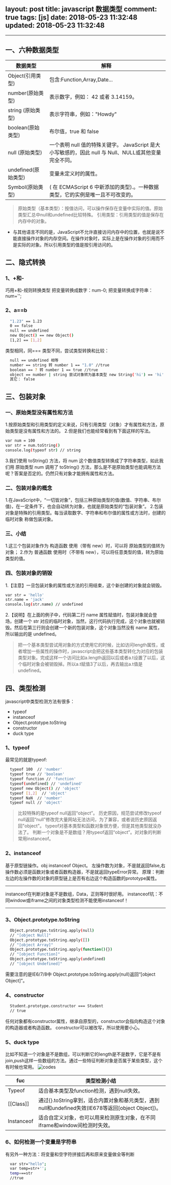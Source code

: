 layout: post
title: javascript 数据类型
comment: true
tags: [js]
date: 2018-05-23 11:32:48
updated: 2018-05-23 11:32:48
---

------
<!-- more -->
## 一、六种数据类型
数据类型|解释
-|-
Object(引用类型)|包含:Function,Array,Date...
number(原始类型)|表示数字，例如： 42 或者 3.14159。
string (原始类型)|表示字符串，例如："Howdy"
boolean(原始类型)|布尔值，true 和 false
null (原始类型)|一个表明 null 值的特殊关键字。 JavaScript 是大小写敏感的，因此 null 与 Null、NULL或其他变量完全不同。
undefined(原始类型)| 变量未定义时的属性。
Symbol(原始类型)|( 在 ECMAScript 6 中新添加的类型).。一种数据类型，它的实例是唯一且不可改变的。

> 原始类型（基本类型）：按值访问，可以操作保存在变量中实际的值。原始类型汇总中null和undefined比较特殊。
> 引用类型：引用类型的值是保存在内存中的对象。
* 与其他语言不同的是，JavaScript不允许直接访问内存中的位置，也就是说不能直接操作对象的内存空间。在操作对象时，实际上是在操作对象的引用而不是实际的对象。所以引用类型的值是按引用访问的。

## 二、隐式转换
### 1、+和-
巧用+和-规则转换类型
把变量转换成数字：num-0;
把变量转换成字符串：num+'';
### 2、a==b
```bash
  "1.23" == 1.23
  0 == false
  null == undefined
  new Object() == new Object()
  [1,2] == [1,2]
```
类型相同，同===
类型不同，尝试类型转换和比较：
```bash
  null == undefined 相等
  number == string 转 number 1 == "1.0" //true
  boolean == ? 转 number 1 == true //true
  object == number | string 尝试对象转为基本类型 new String('hi') == 'hi' // true
  其它： false
```
## 三、包装对象
### 一、原始类型没有属性和方法
1.按原始类型和引用类型的定义来说，只有引用类型（对象）才有属性和方法，原始类型是没有属性和方法的。
2.但是我们也能经常看到有下面这样的写法。
```bash
var num = 100
var str = num.toString()
console.log(typeof str) // string
```
3.我们使用 toString() 方法，将 num 这个数值类型转换成了字符串类型，如此我们用 原始类型 num 调用了 toString() 方法，那么是不是原始类型也能调用方法呢？答案是否定的。仍然只有对象才能拥有属性和方法。

### 二、包装对象的概念
1.在JavaScript中，“一切皆对象”，包括三种原始类型的值(数值、字符串、布尔值)，在一定条件下，也会自动转为对象，也就是原始类型的“包装对象”。
2.包装对象是特殊的引用类型。每当读取数字、字符串和布尔值的属性或方法时，创建的 临时对象 称做包装对象。

### 三、小结
1.这三个包装对象作为 构造函数 使用（带有 new）时，可以将 原始类型的值转为对象；
2.作为 普通函数 使用时（不带有 new），可以将任意类型的值，转为原始类型的值。

### 四、包装对象的销毁
1.【注意】一旦包装对象的属性或方法的引用结束，这个新创建的对象就会销毁。
```bash
var str = 'hello'
str.name = 'jack'
console.log(str.name) // undefined
```
2.【说明】在上面的例子中，代码第二行 name 属性赋值时，包装对象就会登场，创建一个 str 对应的临时对象，当然，这行代码执行完成，这个对象也就被销毁。然后在第三行则会创建一个新的包装对象，这个对象当然没有 name 属性，所以输出的是 undefined。

> 把一个基本类型尝试用对象的方式使用它的时候，比如访问length属性，或者增加一些属性的操作时，javascript会把这些基本类型转化为对应的包装类型对象。完成这样一个访问比如a.length返回以后或者a.t设置了以后，这个临时对象会被销毁掉。所以a.t赋值3了以后，再去输出a.t值是undefined。

## 四、类型检测
javascript中类型检测方法有很多：
- typeof
- instanceof
- Object.prototype.toString
- constructor
- duck type

### 1、typeof
最常见的就是typeof:
```bash
  typeof 100  // 'number'
  typeof true // 'boolean'
  typeof function // 'function'
  typeof(undefined) // 'undefined'
  typeof new Object() // 'object'
  typeof [1,2]  // 'object'
  typeof NaN  // 'number'
  typeof null // 'object'
```
> 比较特殊的是typeof null返回“object”。
历史原因，规范尝试修改typeof null返回“null”修改完大量网站无法访问，为了兼容，或者说历史原因返回"object"。
typeof对基本类型和函数对象很方便，但是其他类型就没办法了。
判断一个对象是不是数组？用typeof返回“object”。对对象的判断常用instanceof。

### 2、instanceof
基于原型链操作。obj instanceof Object。
左操作数为对象，不是就返回false,右操作数必须是函数对象或者函数构造器，不是就返回typeError异常。
原理：判断左边的左操作数的对象的原型链上是否有右边这个构造函数的prototype属性。

---
instanceof在判断对象是不是数组，Data，正则等时很好用。
instanceof坑：不同window或iframe之间的对象类型检测不能使用instanceof！

---

### 3、Object.prototype.toString
```bash
  Object.prototype.toString.apply(null)
  // "[object Null]"
  Object.prototype.toString.apply([])
  // "[object Array]"
  Object.prototype.toString.apply(function(){})
  // "[object Function]"
  Object.prototype.toString.apply(undefined)
  // "[object Undefined]"
```
需要注意的是IE6/7/8中 Object.prototype.toString.apply(null)返回“[object Object]”。

### 4、constructor
```bash
  Student.prototype.constructor === Student
  // true
```
任何对象都有constructor属性，继承自原型的，constructor会指向构造这个对象的构造器或者构造函数。
constructor可以被改写，所以使用要小心。

### 5、duck type
比如不知道一个对象是不是数组，可以判断它的length是不是数字，它是不是有join,push这样一些数组的方法。通过一些特征判断对象是否属于某些类型，这个有时候也常用。
![codes](http://cdn.wangyuanqi.com/315302-20170206095340447-2024526735.png)

fuc | 类型检测小结
-|-
Typeof | 适合基本类型及function检测，遇到null失效。
[[Class]] | 通过{}.toString拿到，适合内置对象和基元类型，遇到null和undefined失效(IE678等返回[object Object])。
Instanceof | 适合自定义对象，也可以用来检测原生对象，在不同iframe和window间检测时失效。

### 6、如何检测一个变量是字符串
有另外一种方法：将变量和空字符拼接后再和原来变量做全等判断
```bash
  var str="hello";
  var temp=str+'';
  temp===str
  //true
```
